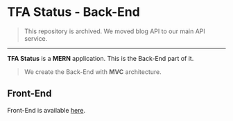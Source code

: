 # TFA Status - Back-End

> This repository is archived. We moved blog API to our main API service.

---

**TFA Status** is a **MERN** application. This is the Back-End part of it.

> We create the Back-End with **MVC** architecture.

## Front-End

Front-End is available [here](https://github.com/tfasoft/status-ui).
